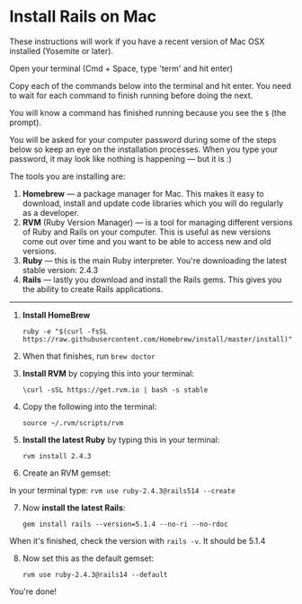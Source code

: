 # Install Rails on Mac

These instructions will work if you have a recent version of Mac OSX installed (Yosemite or later).

Open your terminal (Cmd + Space, type 'term' and hit enter)

Copy each of the commands below into the terminal and hit enter. You need to wait for each command to finish running before doing the next.

You will know a command has finished running because you see the `$` (the prompt).

You will be asked for your computer password during some of the steps below so keep an eye on the installation processes. When you type your password, it may look like nothing is happening — but it is :)

The tools you are installing are:

1. **Homebrew** — a package manager for Mac. This makes it easy to download, install and update code libraries which you will do regularly as a developer.
2. **RVM** (Ruby Version Manager) — is a tool for managing different versions of Ruby and Rails on your computer. This is useful as new versions come out over time and you want to be able to access new and old versions.
3. **Ruby** — this is the main Ruby interpreter. You're downloading the latest stable version: 2.4.3
4. **Rails** — lastly you download and install the Rails gems. This gives you the ability to create Rails applications.

---

01. **Install HomeBrew**
    ```
    ruby -e "$(curl -fsSL https://raw.githubusercontent.com/Homebrew/install/master/install)"
    ```

02. When that finishes, run `brew doctor`

03. **Install RVM** by copying this into your terminal:
    ```
    \curl -sSL https://get.rvm.io | bash -s stable
    ```

04. Copy the following into the terminal:
    ```
    source ~/.rvm/scripts/rvm
    ```

05. **Install the latest Ruby** by typing this in your terminal:
    ```
    rvm install 2.4.3
    ```

06. Create an RVM gemset:

  In your terminal type:
    ```
    rvm use ruby-2.4.3@rails514 --create
    ```

07. Now **install the latest Rails**:
    ```
    gem install rails --version=5.1.4 --no-ri --no-rdoc
    ```

  When it's finished, check the version with `rails -v`. It should be 5.1.4

08. Now set this as the default gemset:
    ```
    rvm use ruby-2.4.3@rails14 --default
    ```

You're done!
